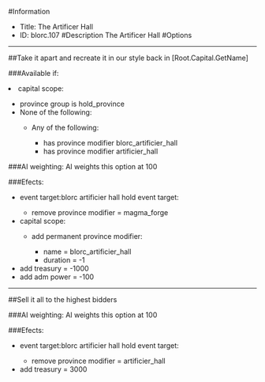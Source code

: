 #Information
 - Title: The Artificer Hall
 - ID: blorc.107
#Description
The Artificer Hall
#Options

___
##Take it apart and recreate it in our style back in [Root.Capital.GetName]

###Available if:
<li>capital scope:</li><ul><li>province group is hold_province</li><li>None of the following:</li><ul><li>Any of the following:</li><ul><li>has province modifier blorc_artificier_hall</li><li>has province modifier  artificier_hall</li></ul></ul></ul>

###AI weighting:
AI weights this option at 100


###Efects:<ul><li>event target:blorc artificier hall hold event target:</li><ul><li>remove province modifier = magma_forge</li></ul><li>capital scope:</li><ul><li>add permanent province modifier:</li><ul><li>name = blorc_artificier_hall</li><li>duration = -1</li></ul></ul><li>add treasury = -1000</li><li>add adm power = -100</li></ul>

___
##Sell it all to the highest bidders

###AI weighting:
AI weights this option at 100


###Efects:<ul><li>event target:blorc artificier hall hold event target:</li><ul><li>remove province modifier = artificier_hall</li></ul><li>add treasury = 3000</li></ul>
